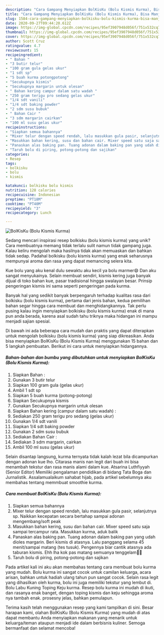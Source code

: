 ```yaml
---
description: "Cara Gampang Menyiapkan BolKisKu (Bolu Kismis Kurma), Bisa Manjain Lidah"
title: "Cara Gampang Menyiapkan BolKisKu (Bolu Kismis Kurma), Bisa Manjain Lidah"
slug: 1584-cara-gampang-menyiapkan-bolkisku-bolu-kismis-kurma-bisa-manjain-lidah
date: 2020-09-27T09:44:20.612Z
image: https://img-global.cpcdn.com/recipes/95ef3907948d056f/751x532cq70/bolkisku-bolu-kismis-kurma-foto-resep-utama.jpg
thumbnail: https://img-global.cpcdn.com/recipes/95ef3907948d056f/751x532cq70/bolkisku-bolu-kismis-kurma-foto-resep-utama.jpg
cover: https://img-global.cpcdn.com/recipes/95ef3907948d056f/751x532cq70/bolkisku-bolu-kismis-kurma-foto-resep-utama.jpg
author: Scott Cruz
ratingvalue: 4.7
reviewcount: 15
recipeingredient:
- " Bahan "
- "3 butir telur"
- "100 gram gula gelas ukur"
- "1 sdt sp"
- "5 buah kurma potongpotong"
- "Secukupnya kismis"
- "Secukupnya margarin untuk olesan"
- " Bahan kering campur dalam satu wadah "
- "250 gram terigu pro sedang gelas ukur"
- "1/4 sdt vanili"
- "1/4 sdt baking powder"
- "2 sdm susu bubuk"
- " Bahan Cair "
- "3 sdm margarin cairkan"
- "100 ml susu gelas ukur"
recipeinstructions:
- "Siapkan semua bahannya"
- "Mixer telur dengan speed rendah, lalu masukkan gula pasir, selanjutnya sp. Naikkan kecepatan secara bertahap sampai adonan mengembang/soft peak"
- "Masukkan bahan kering, susu dan bahan cair. Mixer speed satu saja sampai tercampur rata. Masukkan kurma, aduk balik"
- "Panaskan alas baking pan. Tuang adonan dalam baking pan yang udah dioles margarin. Beri kismis di atasnya. Lalu panggang selama 45 menit/sampai matang (tes tusuk). Pengennya biar cantik atasnya ada taburan kismis. Ehh lha kok pas matang semuanya tenggelam🤭😂"
- "Taruh bolu di piring, potong-potong dan sajikan"
categories:
- Resep
tags:
- bolkisku
- bolu
- kismis

katakunci: bolkisku bolu kismis 
nutrition: 128 calories
recipecuisine: Indonesian
preptime: "PT18M"
cooktime: "PT40M"
recipeyield: "3"
recipecategory: Lunch

---
```



![BolKisKu (Bolu Kismis Kurma)](https://img-global.cpcdn.com/recipes/95ef3907948d056f/751x532cq70/bolkisku-bolu-kismis-kurma-foto-resep-utama.jpg)

Sedang mencari inspirasi resep bolkisku (bolu kismis kurma) yang unik? Cara membuatnya memang tidak terlalu sulit namun tidak gampang juga. Kalau keliru mengolah maka hasilnya tidak akan memuaskan dan bahkan tidak sedap. Padahal bolkisku (bolu kismis kurma) yang enak seharusnya mempunyai aroma dan rasa yang dapat memancing selera kita.

Kue bolu yang aku kenal dulu sewaktu aku kecil ya bolu marmer😄 Dan aku sangat menyukainya. Selain membuat sendiri, kismis kering juga banyak dijual di toko bahan kue, pasar tradisional hingga swalayan besar. Prinsip pengeringan kismis ini sama seperti pengeringan pada kurma.

Banyak hal yang sedikit banyak berpengaruh terhadap kualitas rasa dari bolkisku (bolu kismis kurma), pertama dari jenis bahan, kedua pemilihan bahan segar hingga cara membuat dan menghidangkannya. Tak perlu pusing kalau ingin menyiapkan bolkisku (bolu kismis kurma) enak di mana pun anda berada, karena asal sudah tahu triknya maka hidangan ini mampu menjadi sajian spesial.


Di bawah ini ada beberapa cara mudah dan praktis yang dapat diterapkan untuk mengolah bolkisku (bolu kismis kurma) yang siap dikreasikan. Anda bisa menyiapkan BolKisKu (Bolu Kismis Kurma) menggunakan 15 bahan dan 5 langkah pembuatan. Berikut ini cara untuk menyiapkan hidangannya.

<!--inarticleads1-->

##### Bahan-bahan dan bumbu yang dibutuhkan untuk menyiapkan BolKisKu (Bolu Kismis Kurma):

1. Siapkan  Bahan :
1. Gunakan 3 butir telur
1. Siapkan 100 gram gula (gelas ukur)
1. Ambil 1 sdt sp
1. Siapkan 5 buah kurma (potong-potong)
1. Siapkan Secukupnya kismis
1. Gunakan Secukupnya margarin untuk olesan
1. Siapkan  Bahan kering (campur dalam satu wadah) :
1. Sediakan 250 gram terigu pro sedang (gelas ukur)
1. Gunakan 1/4 sdt vanili
1. Siapkan 1/4 sdt baking powder
1. Gunakan 2 sdm susu bubuk
1. Sediakan  Bahan Cair :
1. Sediakan 3 sdm margarin, cairkan
1. Ambil 100 ml susu (gelas ukur)


Selain disantap langsung, kurma ternyata tidak kalah lezat bila dicampurkan dengan adonan kue lho. Citarasa manis nan legit dari buah ini bisa menambah tekstur dan rasa manis alami dalam kue. Atsarina Luthfiyyah (Senior Editor) Memiliki pengalaman pendidikan di bidang Tata Boga dan Jurnalistik. Assalamualaikum sahabat hijab, pada artikel sebelumnya aku membahas tentang memmbuat smoothie kurma. 

<!--inarticleads2-->

##### Cara membuat BolKisKu (Bolu Kismis Kurma):

1. Siapkan semua bahannya
1. Mixer telur dengan speed rendah, lalu masukkan gula pasir, selanjutnya sp. Naikkan kecepatan secara bertahap sampai adonan mengembang/soft peak
1. Masukkan bahan kering, susu dan bahan cair. Mixer speed satu saja sampai tercampur rata. Masukkan kurma, aduk balik
1. Panaskan alas baking pan. Tuang adonan dalam baking pan yang udah dioles margarin. Beri kismis di atasnya. Lalu panggang selama 45 menit/sampai matang (tes tusuk). Pengennya biar cantik atasnya ada taburan kismis. Ehh lha kok pas matang semuanya tenggelam🤭😂
1. Taruh bolu di piring, potong-potong dan sajikan


Pada artikel kali ini aku akan membahas tentang cara membuat bolu kurma yang mudah. Bolu kurma ini sangat cocok untuk camilan keluarga, acara arisan, bahkan untuk hadiah ulang tahun pun sangat cocok. Selain rasa legit yang dihasilkan oleh kurma, bolu ini juga memiliki tekstur yang lembut di. Bolu Labu Kuning Toping Keju kurma. Resep bolu kurma ini mudah di ikuti, dan rasanya enak banget, dengan toping kismis dan keju sehingga aroma nya tambah enak. prosesny jelas, bahkan pemulapun. 

Terima kasih telah menggunakan resep yang kami tampilkan di sini. Besar harapan kami, olahan BolKisKu (Bolu Kismis Kurma) yang mudah di atas dapat membantu Anda menyiapkan makanan yang menarik untuk keluarga/teman ataupun menjadi ide dalam berbisnis kuliner. Semoga bermanfaat dan selamat mencoba!
